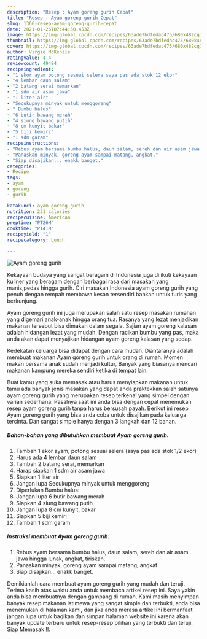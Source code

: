 ```yaml
---
description: "Resep : Ayam goreng gurih Cepat"
title: "Resep : Ayam goreng gurih Cepat"
slug: 1366-resep-ayam-goreng-gurih-cepat
date: 2021-01-26T07:44:50.453Z
image: https://img-global.cpcdn.com/recipes/63ade7bdfedac475/680x482cq70/ayam-goreng-gurih-foto-resep-utama.jpg
thumbnail: https://img-global.cpcdn.com/recipes/63ade7bdfedac475/680x482cq70/ayam-goreng-gurih-foto-resep-utama.jpg
cover: https://img-global.cpcdn.com/recipes/63ade7bdfedac475/680x482cq70/ayam-goreng-gurih-foto-resep-utama.jpg
author: Virgie McKenzie
ratingvalue: 4.4
reviewcount: 49484
recipeingredient:
- "1 ekor ayam potong sesuai selera saya pas ada stok 12 ekor"
- "4 lembar daun salam"
- "2 batang serai memarkan"
- "1 sdm air asam jawa"
- "1 liter air"
- "Secukupnya minyak untuk menggoreng"
- " Bumbu halus"
- "6 butir bawang merah"
- "4 siung bawang putih"
- "8 cm kunyit bakar"
- "5 biji kemiri"
- "1 sdm garam"
recipeinstructions:
- "Rebus ayam bersama bumbu halus, daun salam, sereh dan air asam jawa hingga lunak, angkat, tiriskan."
- "Panaskan minyak, goreng ayam sampai matang, angkat."
- "Siap disajikan... enakk banget."
categories:
- Recipe
tags:
- ayam
- goreng
- gurih

katakunci: ayam goreng gurih 
nutrition: 231 calories
recipecuisine: American
preptime: "PT26M"
cooktime: "PT41M"
recipeyield: "1"
recipecategory: Lunch

---
```



![Ayam goreng gurih](https://img-global.cpcdn.com/recipes/63ade7bdfedac475/680x482cq70/ayam-goreng-gurih-foto-resep-utama.jpg)

Kekayaan budaya yang sangat beragam di Indonesia juga di ikuti kekayaan kuliner yang beragam dengan berbagai rasa dari masakan yang manis,pedas hingga gurih. Ciri masakan Indonesia ayam goreng gurih yang penuh dengan rempah membawa kesan tersendiri bahkan untuk turis yang berkunjung.


Ayam goreng gurih ini juga merupakan salah satu resep masakan rumahan yang digemari anak-anak hingga orang tua. Rasanya yang lezat menjadikan makanan tersebut bisa dimakan dalam segala. Sajian ayam goreng kalasan adalah hidangan lezat yang mudah. Dengan racikan bumbu yang pas, maka anda akan dapat menyajikan hidangan ayam goreng kalasan yang sedap.

Kedekatan keluarga bisa didapat dengan cara mudah. Diantaranya adalah membuat makanan Ayam goreng gurih untuk orang di rumah. Momen makan bersama anak sudah menjadi kultur, Banyak yang biasanya mencari makanan kampung mereka sendiri ketika di tempat lain.

Buat kamu yang suka memasak atau harus menyiapkan makanan untuk tamu ada banyak jenis masakan yang dapat anda praktekkan salah satunya ayam goreng gurih yang merupakan resep terkenal yang simpel dengan varian sederhana. Pasalnya saat ini anda bisa dengan cepat menemukan resep ayam goreng gurih tanpa harus bersusah payah.
Berikut ini resep Ayam goreng gurih yang bisa anda coba untuk disajikan pada keluarga tercinta. Dan sangat simple hanya dengan 3 langkah dan 12 bahan.


<!--inarticleads1-->

##### Bahan-bahan yang dibutuhkan membuat Ayam goreng gurih:

1. Tambah 1 ekor ayam, potong sesuai selera (saya pas ada stok 1/2 ekor)
1. Harus ada 4 lembar daun salam
1. Tambah 2 batang serai, memarkan
1. Harap siapkan 1 sdm air asam jawa
1. Siapkan 1 liter air
1. Jangan lupa Secukupnya minyak untuk menggoreng
1. Diperlukan  Bumbu halus:
1. Jangan lupa 6 butir bawang merah
1. Siapkan 4 siung bawang putih
1. Jangan lupa 8 cm kunyit, bakar
1. Siapkan 5 biji kemiri
1. Tambah 1 sdm garam




<!--inarticleads2-->

##### Instruksi membuat  Ayam goreng gurih:

1. Rebus ayam bersama bumbu halus, daun salam, sereh dan air asam jawa hingga lunak, angkat, tiriskan.
1. Panaskan minyak, goreng ayam sampai matang, angkat.
1. Siap disajikan... enakk banget.




Demikianlah cara membuat ayam goreng gurih yang mudah dan teruji. Terima kasih atas waktu anda untuk membaca artikel resep ini. Saya yakin anda bisa membuatnya dengan gampang di rumah. Kami masih menyimpan banyak resep makanan istimewa yang sangat simple dan terbukti, anda bisa menemukan di halaman kami, dan jika anda merasa artikel ini bermanfaat jangan lupa untuk bagikan dan simpan halaman website ini karena akan banyak update terbaru untuk resep-resep pilihan yang terbukti dan teruji. Siap Memasak !!. 
